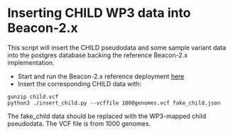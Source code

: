# Inserting CHILD WP3 data into Beacon-2.x

This script will insert the CHILD pseudodata and some sample variant data into the postgres database
backing the reference Beacon-2.x implementation.

* Start and run the Beacon-2.x reference deployment [here](https://github.com/EGA-archive/beacon-2.x)
* Insert the corresponding CHILD data with:

```
gunzip child.vcf
python3 ./insert_child.py --vcffile 1000genomes.vcf fake_child.json
```

The fake_child data should be replaced with the WP3-mapped child pseudodata.  The VCF file is from 1000 genomes.
